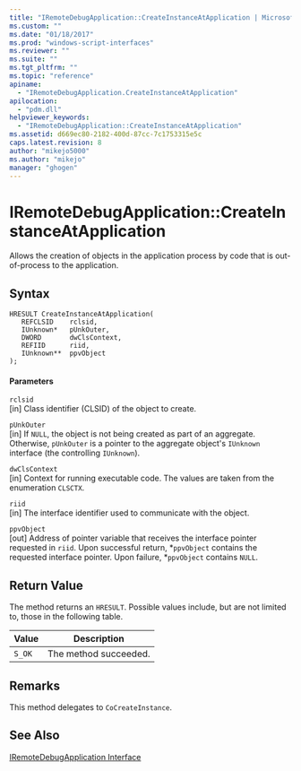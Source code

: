 ```yaml
---
title: "IRemoteDebugApplication::CreateInstanceAtApplication | Microsoft Docs"
ms.custom: ""
ms.date: "01/18/2017"
ms.prod: "windows-script-interfaces"
ms.reviewer: ""
ms.suite: ""
ms.tgt_pltfrm: ""
ms.topic: "reference"
apiname: 
  - "IRemoteDebugApplication.CreateInstanceAtApplication"
apilocation: 
  - "pdm.dll"
helpviewer_keywords: 
  - "IRemoteDebugApplication::CreateInstanceAtApplication"
ms.assetid: d669ec80-2182-400d-87cc-7c1753315e5c
caps.latest.revision: 8
author: "mikejo5000"
ms.author: "mikejo"
manager: "ghogen"
---
```

# IRemoteDebugApplication::CreateInstanceAtApplication
Allows the creation of objects in the application process by code that is out-of-process to the application.  
  
## Syntax  
  
```  
HRESULT CreateInstanceAtApplication(  
   REFCLSID    rclsid,  
   IUnknown*   pUnkOuter,  
   DWORD       dwClsContext,  
   REFIID      riid,  
   IUnknown**  ppvObject  
);  
```  
  
#### Parameters  
 `rclsid`  
 [in] Class identifier (CLSID) of the object to create.  
  
 `pUnkOuter`  
 [in] If `NULL`, the object is not being created as part of an aggregate. Otherwise, `pUnkOuter` is a pointer to the aggregate object's `IUnknown` interface (the controlling `IUnknown`).  
  
 `dwClsContext`  
 [in] Context for running executable code. The values are taken from the enumeration `CLSCTX`.  
  
 `riid`  
 [in] The interface identifier used to communicate with the object.  
  
 `ppvObject`  
 [out] Address of pointer variable that receives the interface pointer requested in `riid`. Upon successful return, *`ppvObject` contains the requested interface pointer. Upon failure, \*`ppvObject` contains `NULL`.  
  
## Return Value  
 The method returns an `HRESULT`. Possible values include, but are not limited to, those in the following table.  
  
|Value|Description|  
|-----------|-----------------|  
|`S_OK`|The method succeeded.|  
  
## Remarks  
 This method delegates to `CoCreateInstance`.  
  
## See Also  
 [IRemoteDebugApplication Interface](../../winscript/reference/iremotedebugapplication-interface.md)